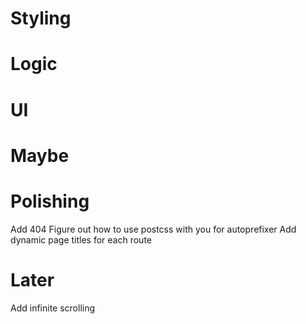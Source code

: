# Styling

# Logic

# UI

# Maybe

# Polishing

Add 404
Figure out how to use postcss with you for autoprefixer
Add dynamic page titles for each route


# Later

Add infinite scrolling






